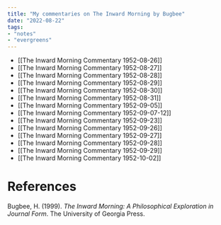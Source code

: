 ```yaml
---
title: "My commentaries on The Inward Morning by Bugbee"
date: "2022-08-22"
tags:
- "notes"
- "evergreens"
---
```


- [[The Inward Morning Commentary 1952-08-26]]
- [[The Inward Morning Commentary 1952-08-27]]
- [[The Inward Morning Commentary 1952-08-28]]
- [[The Inward Morning Commentary 1952-08-29]]
- [[The Inward Morning Commentary 1952-08-30]]
- [[The Inward Morning Commentary 1952-08-31]]
- [[The Inward Morning Commentary 1952-09-05]]
- [[The Inward Morning Commentary 1952-09-07-12]]
- [[The Inward Morning Commentary 1952-09-23]]
- [[The Inward Morning Commentary 1952-09-26]]
- [[The Inward Morning Commentary 1952-09-27]]
- [[The Inward Morning Commentary 1952-09-28]]
- [[The Inward Morning Commentary 1952-09-29]]
- [[The Inward Morning Commentary 1952-10-02]]

# References

Bugbee, H. (1999). _The Inward Morning: A Philosophical Exploration in Journal Form_. The University of Georgia Press.